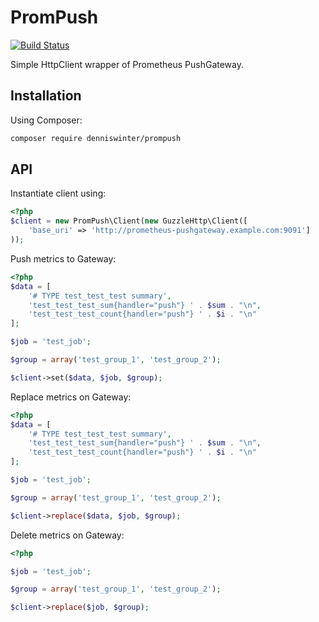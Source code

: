 # PromPush
[![Build Status](https://travis-ci.org/denniswinter/PromPush.svg?branch=master)](https://travis-ci.org/denniswinter/PromPush)

Simple HttpClient wrapper of Prometheus PushGateway.

## Installation

Using Composer:

```bash
composer require denniswinter/prompush
```

## API

Instantiate client using:

```php
<?php
$client = new PromPush\Client(new GuzzleHttp\Client([
    'base_uri' => 'http://prometheus-pushgateway.example.com:9091']
));
```

Push metrics to Gateway:

```php
<?php
$data = [
    '# TYPE test_test_test summary',
    'test_test_test_sum{handler="push"} ' . $sum . "\n",
    'test_test_test_count{handler="push"} ' . $i . "\n"
];

$job = 'test_job';

$group = array('test_group_1', 'test_group_2');

$client->set($data, $job, $group);
```

Replace metrics on Gateway:

```php
<?php
$data = [
    '# TYPE test_test_test summary',
    'test_test_test_sum{handler="push"} ' . $sum . "\n",
    'test_test_test_count{handler="push"} ' . $i . "\n"
];

$job = 'test_job';

$group = array('test_group_1', 'test_group_2');

$client->replace($data, $job, $group);
```

Delete metrics on Gateway:

```php
<?php

$job = 'test_job';

$group = array('test_group_1', 'test_group_2');

$client->replace($job, $group);
```
